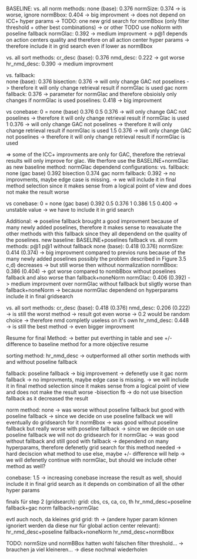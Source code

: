 BASELINE:
vs. all norm methods:
none (base):        0.376
normSize:           0.374           -> is worse, ignore
normBbox:           0.404           -> big improvment    -> does not depend on ICC+ hyper params -> TODO: one new grid search for normBbox (only filter threshold + other best combinations) -> or other TODO use noNorm with poseline fallback
normGlac:           0.392           -> medium improvment -> p@1 depends on action centers quality and therefore on all action center hyper params -> therefore include it in grid search even if lower as normBbox

vs. all sort methods:
cr_desc (base):     0.376
nmd_desc:           0.222           -> got worse
hr_nmd_desc:        0.390           -> medium improvment

vs. fallback:   
none (base):        0.376
bisection:          0.376           -> will only change GAC not poselines -> therefore it will only change retrieval result if normGlac is used
gac norm fallback:  0.376           -> parameter for normGlac and therefore obsioisly only changes if normGlac is used
poselines:          0.418           -> big improvment

vs conebase:
0 = none (base)     0.376
0.5                 0.376           -> will only change GAC not poselines -> therefore it will only change retrieval result if normGlac is used
1                   0.376           -> will only change GAC not poselines -> therefore it will only change retrieval result if normGlac is used
1.5                 0.376           -> will only change GAC not poselines -> therefore it will only change retrieval result if normGlac is used





=> some of the ICC+ improvments are only for GAC, therefore the retrieval results will only improve for glac. We therfore use the BASELINE+normGlac as new baseline method:
normGlac dependend configurations:
vs. fallback:
none (gac base)     0.392
bisection           0.374
gac norm fallback:  0.392           -> no improvments, maybe edge case is missing. -> we will include it in final method selection since it makes sense from a logical point of view and does not make the result worse

vs conebase:
0 = none (gac base) 0.392
0.5                 0.376
1                   0.386
1.5                 0.400           -> unstable value -> we have to include it in grid search





Additional: => poseline fallback brought a good improvment because of many newly added poselines, 
therefore it makes sense to reavaluate the other methods with this fallback since they all dependend on the quality of the poselines.
new baseline: BASELINE+poselines fallback
vs. all norm methods:
                    p@1     p@1 without fallback
none (base):        0.418   (0.376)
normSize:           0.414   (0.374)     -> big improvment compared to previos runs because of the many newly added poselines possibly the problem described in Figure 3.5 c,d) decreases -> but still worse then without normalization
normBbox:           0.386   (0.404)     -> got worse compared to nombBbox without poselines fallback and also worse than fallback+noneNorm
normGlac:           0.406   (0.392)     -> medium improvment over normGlac without fallback but sligtly worse than fallback+noneNorm -> because normGlac dependend on hyperparams include it in final gridsearch

vs. all sort methods:
cr_desc (base):     0.418   (0.376)
nmd_desc:           0.206   (0.222)     -> is still the worst method -> result got even worse -> 0.2 would be random choice -> therefore nmd completly useless on it's own
hr_nmd_desc:        0.448               -> is still the best method -> even bigger improvment




Resume for final Method: 
    -> better put everthing in table and see +/- difference to baseline method for a more objective resume

sorting method:     hr_nmd_desc         -> outperformed all other sortin methods with and without poseline fallback

fallback:           poseline fallback   -> big improvement -> defenetly use it
                    gac norm fallback   -> no improvments, maybe edge case is missing. 
                                            -> we will include it in final method selection since it makes sense from a logical point of view and does not make the result worse
                    -bisection fb       -> do not use bisection fallback as it decreased the result

norm method:        none                -> was worse without poseline fallback but good with poseline fallback -> since we decide on use poseline fallback we will eventually do gridsearch for it
                    normBbox            -> was good without poseline fallback but really worse with poseline fallback -> since we decide on use poseline fallback we will not do gridsearch for it
                    normGlac            -> was good without fallback and still good with fallback -> dependend on many hyperparams, therefore defenetly grid search for this method needed
                                                -> hard deciscion what method to use else, maybe +/- difference will help
                                                    -> we will defenetly continue with normGlac, but should we include other method as well?

conebase:           1.5                 -> increasing conebase increase the result as well, should include it in final grid search as it depends on combination of all the other hyper params


finals für step 2 (gridsearch):
grid: cbs, cs, ca, co, th
hr_nmd_desc+poseline fallback+gac norm fallback+normGlac

evtl auch noch, da kleines grid
grid: th                                    -> (andere hyper param können ignoriert werden da diese nur für global action center relevant):
hr_nmd_desc+poseline fallback+noneNorm
hr_nmd_desc+normBbox


TODO: normSize und normBBox hatten wohl falschen filter threshold... -> brauchen ja viel kleineren... -> diese nochmal wiederholen